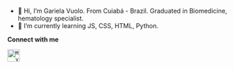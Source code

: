 - 👋 Hi, I’m Gariela Vuolo. From Cuiabá - Brazil. Graduated in Biomedicine, hematology specialist.
- 🌱 I’m currently learning JS, CSS, HTML, Python.


<b>Connect with me</b>

<a href="https://www.linkedin.com/in/gabriela-vuolo-oliveira-390189193/">
  <code><img alt="My linkedin" width="28" src="https://img.icons8.com/color/48/000000/linkedin.png" /></code>
</a>
